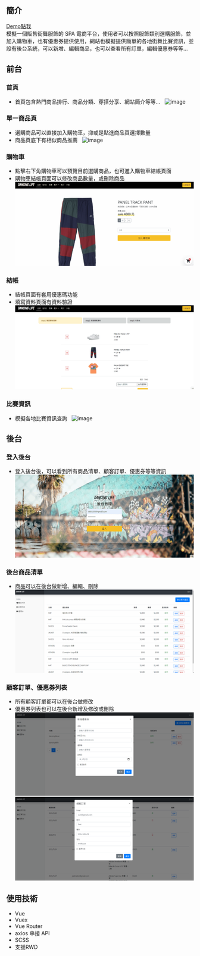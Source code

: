 ## 簡介
[Demo點我](https://rj603295.github.io/Vue-Dancing-Life-CLI4/dist/#)  
模擬一個販售街舞服飾的 SPA 電商平台，使用者可以按照服飾類別選購服飾，並加入購物車，也有優惠券提供使用，網站也模擬提供簡單的各地街舞比賽資訊，並設有後台系統，可以新增、編輯商品，也可以查看所有訂單，編輯優惠券等等...

## 前台
### 首頁
- 首頁包含熱門商品排行、商品分類、穿搭分享、網站簡介等等...
&nbsp;
![image](https://github.com/rj603295/imgRepo/blob/master/Dancing_Life_Img/homePage.gif?raw=true)
### 單一商品頁
- 選購商品可以直接加入購物車，抑或是點進商品頁選擇數量
- 商品頁底下有相似商品推薦
&nbsp;
![image](https://github.com/rj603295/imgRepo/blob/master/Dancing_Life_Img/productDetail.gif?raw=true)
### 購物車
- 點擊右下角購物車可以預覽目前選購商品，也可進入購物車結帳頁面
- 購物車結帳頁面可以修改商品數量，或刪除商品
&nbsp;
![image](https://github.com/rj603295/imgRepo/blob/master/Dancing_Life_Img/Cart.gif?raw=true)
### 結帳
- 結帳頁面有套用優惠碼功能
- 填寫資料頁面有資料驗證
&nbsp;
![image](https://github.com/rj603295/imgRepo/blob/master/Dancing_Life_Img/Order.gif?raw=true)
### 比賽資訊
- 模擬各地比賽資訊查詢
&nbsp;
![image](https://github.com/rj603295/imgRepo/blob/master/Dancing_Life_Img/contest.gif?raw=true)
## 後台
### 登入後台
- 登入後台後，可以看到所有商品清單、顧客訂單、優惠券等等資訊
&nbsp;
![image](https://github.com/rj603295/imgRepo/blob/master/Dancing_Life_Img/backstage.gif?raw=true)
### 後台商品清單
- 商品可以在後台做新增、編輯、刪除
&nbsp;
![image](https://github.com/rj603295/imgRepo/blob/master/Dancing_Life_Img/addProduct.gif?raw=true)
### 顧客訂單、優惠券列表
- 所有顧客訂單都可以在後台做修改
- 優惠券列表也可以在後台新增及修改或刪除
&nbsp;
![image](https://github.com/rj603295/imgRepo/blob/master/Dancing_Life_Img/coupon.PNG?raw=true)
![image](https://github.com/rj603295/imgRepo/blob/master/Dancing_Life_Img/editOrder.PNG?raw=true)

## 使用技術
- Vue
- Vuex
- Vue Router
- axios 串接 API
- SCSS
- 支援RWD
